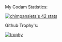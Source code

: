 My Codam Statistics:

[![chimpansiets's 42 stats](https://badge42.herokuapp.com/api/stats/svoort)](https://github.com/JaeSeoKim/badge42)

Github Trophy's:

[![trophy](https://github-profile-trophy.vercel.app/?username=chimpansiets)](https://github.com/ryo-ma/github-profile-trophy)
